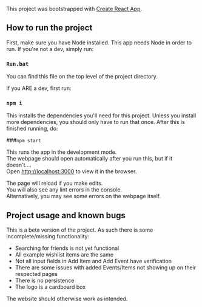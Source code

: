 This project was bootstrapped with [Create React App](https://github.com/facebook/create-react-app).

## How to run the project

First, make sure you have Node installed. This app needs Node in order to run.
If you're not a dev, simply run:

### `Run.bat`

You can find this file on the top level of the project directory.

If you ARE a dev, first run:

### `npm i`

This installs the dependencies you'll need for this project. Unless you install more dependencies, you should only have 
to run that once. After this is finished running, do:

###`npm start`

This runs the app in the development mode.<br>
The webpage should open automatically after you run this, but if it doesn't....<br>
Open [http://localhost:3000](http://localhost:3000) to view it in the browser.

The page will reload if you make edits.<br>
You will also see any lint errors in the console. <br>
Alternatively, you may see some errors on the webpage itself.

## Project usage and known bugs

This is a beta version of the project. As such there is some incomplete/missing functionality:

- Searching for friends is not yet functional
- All example wishlist items are the same
- Not all input fields in Add Item and Add Event have verification
- There are some issues with added Events/Items not showing up on their respected pages
- There is no persistence
- The logo is a cardboard box

The website should otherwise work as intended. 